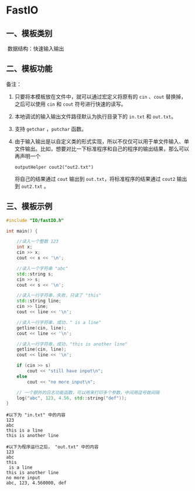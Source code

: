 # FastIO

## 一、模板类别

​	数据结构：快速输入输出

## 二、模板功能

备注：

1. 只要将本模板放在文件中，就可以通过宏定义将原有的 `cin` 、`cout` 替换掉，之后可以使用 `cin` 和 `cout` 符号进行快速的读写。

2. 本地调试的输入输出文件路径默认为执行目录下的 `in.txt` 和 `out.txt`。

3. 支持 `getchar` ，`putchar` 函数。

4. 由于输入输出是以自定义类的形式实现，所以不仅仅可以用于单文件输入、单文件输出。比如，想要对比一下标准程序和自己的程序的输出结果，那么可以再声明一个

   ```
   outputHelper cout2("out2.txt")
   ```

   将自己的结果通过 `cout​` 输出到 `out.txt`，将标准程序的结果通过 `cout2` 输出到 `out2.txt` 。

## 三、模板示例

```c++
#include "IO/fastIO.h"

int main() {

    //读入一个整数 123
    int x;
    cin >> x;
    cout << x << '\n';

    //读入一个字符串 "abc"
    std::string s;
    cin >> s;
    cout << s << '\n';

    //读入一行字符串，失败，只读了 "this"
    std::string line;
    cin >> line;
    cout << line << '\n';

    //读入一行字符串，成功，" is a line"
    getline(cin, line);
    cout << line << '\n';

    //读入一行字符串，成功，"this is another line"
    getline(cin, line);
    cout << line << '\n';

    if (cin >> s)
        cout << "still have input\n";
    else
        cout << "no more input\n";

    // 一个额外的日志功能函数，可以用来打印多个参数，中间用逗号做间隔
    log("abc", 123, 4.56, std::string("def"));
}
```

```
#以下为 "in.txt" 中的内容
123
abc
this is a line
this is another line
```

```
#以下为程序运行之后， "out.txt" 中的内容
123
abc
this
 is a line
this is another line
no more input
abc, 123, 4.560000, def
```
